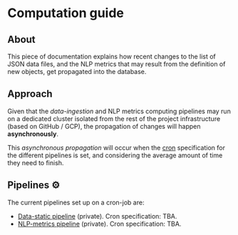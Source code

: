 # Computation guide

## About
This piece of documentation explains how recent changes to the list of JSON data files,
and the NLP metrics that may result from the definition of new objects, get propagated
into the database.


## Approach
Given that the _data-ingestion_ and NLP metrics computing pipelines may run on a dedicated
cluster isolated from the rest of the project infrastructure (based on GitHub / GCP),
the propagation of changes will happen **asynchronously**.

This _asynchronous propagation_ will occur when the [cron][wiki-linux-cron] specification for
the different pipelines is set, and considering the average amount of time they need to finish.


## Pipelines ⚙️
The current pipelines set up on a cron-job are:

- [Data-static pipeline][dialect-map-job-static] (private). Cron specification: TBA.
- [NLP-metrics pipeline][dialect-map-job-metrics] (private). Cron specification: TBA.


[dialect-map-job-static]: https://github.com/dialect-map/dialect-map-job-static
[dialect-map-job-metrics]: https://github.com/dialect-map/dialect-map-job-metrics
[wiki-linux-cron]: https://en.wikipedia.org/wiki/Cron
